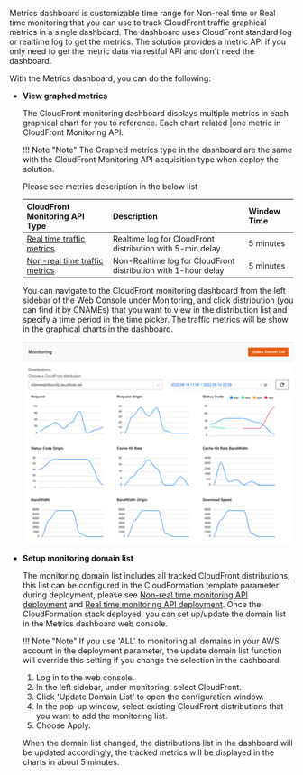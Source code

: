 Metrics dashboard is customizable time range for Non-real time or Real time monitoring that you can use to track CloudFront traffic graphical metrics in a single dashboard. The dashboard uses CloudFront standard log or realtime log to get the metrics. The solution provides a metric API if you only need to get the metric data via restful API and don't need the dashboard.

With the Metrics dashboard, you can do the following:

- **View graphed metrics**



    The CloudFront monitoring dashboard displays multiple metrics in each graphical chart for you to reference. Each chart related |one metric in CloudFront Monitoring API.
    
    !!! Note "Note"
        The Graphed metrics type in the dashboard are the same with the CloudFront Monitoring API acquisition type when deploy the solution.

    Please see metrics description in the below list


    |**CloudFront Monitoring API Type**|**Description**|**Window Time**|
    |----------------------|----------------------|--------------------|
    |[Real time traffic metrics](real-time-monitoring.md#metrics)        | Realtime log for CloudFront distribution with 5-min delay |5 minutes|
    |[Non-real time traffic metrics](non-real-time-monitoring.md#metrics)| Non-Realtime log for CloudFront distribution with 1-hour delay |5 minutes|


    You can navigate to the CloudFront monitoring dashboard from the left sidebar of the Web Console under Monitoring, and click distribution (you can find it by CNAMEs) that you want to view in the distribution list and specify a time period in the time picker. The traffic metrics will be show in the graphical charts in the dashboard.

    ![Monitoring Dashboard](../../images/monitoring-dashboard.png)

- **Setup monitoring domain list**

    The monitoring domain list includes all tracked CloudFront distributions, this list can be configured in the CloudFormation template parameter during deployment, please see [Non-real time monitoring API deployment](../deployment.md#deployment-steps_2) and [Real time monitoring API deployment](../deployment.md#deployment-steps_3). Once the CloudFormation stack deployed, you can set up/update the domain list in the Metrics dashboard web console.

    !!! Note "Note"
        If you use 'ALL' to monitoring all domains in your AWS account in the deployment parameter, the update domain list function will override this setting if you change the selection in the dashboard.

    1. Log in to the web console.
    2. In the left sidebar, under monitoring, select CloudFront.
    3. Click 'Update Domain List' to open the  configuration window.
    4. In the pop-up window, select existing CloudFront distributions that you want to add the monitoring list.
    5. Choose Apply.

    When the domain list changed, the distributions list in the dashboard will be updated accordingly, the tracked metrics will be displayed in the charts in about 5 minutes.
